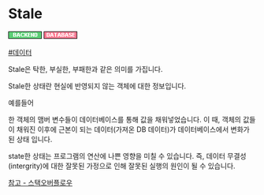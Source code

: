 # Stale

![Backend](../../2TAT1C/Label_Backend.png)
![Database](../../2TAT1C/Label_Database.png)

<a href="">#데이터</a>

Stale은 탁한, 부실한, 부패한과 같은 의미를 가집니다.

Stale한 상태란 현실에 반영되지 않는 객체에 대한 정보입니다.

예를들어

한 객체의 맴버 변수들이 데이터베이스를 통해 값을 채워넣었습니다. 이 때, 객체의 값들이 채워진 이후에 근본이 되는 데이터(가져온 DB 데이터)가 데이터베이스에서 변화가 된 상태 입니다.

state한 상태는 프로그램의 연산에 나쁜 영향을 미칠 수 있습니다. 즉, 데이터 무결성(intergrity)에 대한 잘못된 가정으로 인해 잘못된 실행의 원인이 될 수 있습니다. 

<a href="https://stackoverflow.com/questions/1563319/what-is-stale-state">참고 - 스택오버플로우</a>
